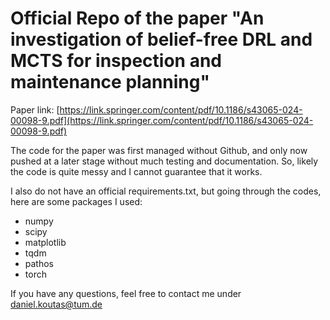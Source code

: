 # Official Repo of the paper "An investigation of belief-free DRL and MCTS for inspection and maintenance planning"

Paper link: [https://link.springer.com/content/pdf/10.1186/s43065-024-00098-9.pdf](https://link.springer.com/content/pdf/10.1186/s43065-024-00098-9.pdf)

The code for the paper was first managed without Github, and only now pushed at a later stage without much testing and documentation. So, likely the code is quite messy and I cannot guarantee that it works. 

I also do not have an official requirements.txt, but going through the codes, here are some packages I used:
- numpy
- scipy 
- matplotlib
- tqdm
- pathos
- torch

If you have any questions, feel free to contact me under [daniel.koutas@tum.de](daniel.koutas@tum.de) 


